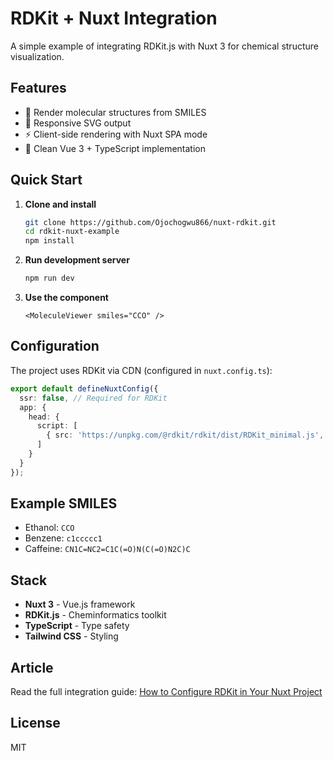 # RDKit + Nuxt Integration

A simple example of integrating RDKit.js with Nuxt 3 for chemical structure visualization.

## Features

- 🧪 Render molecular structures from SMILES
- 📱 Responsive SVG output
- ⚡ Client-side rendering with Nuxt SPA mode
- 🎨 Clean Vue 3 + TypeScript implementation

## Quick Start

1. **Clone and install**
   ```bash
   git clone https://github.com/Ojochogwu866/nuxt-rdkit.git
   cd rdkit-nuxt-example
   npm install
   ```

2. **Run development server**
   ```bash
   npm run dev
   ```

3. **Use the component**
   ```vue
   <MoleculeViewer smiles="CCO" />
   ```

## Configuration

The project uses RDKit via CDN (configured in `nuxt.config.ts`):

```typescript
export default defineNuxtConfig({
  ssr: false, // Required for RDKit
  app: {
    head: {
      script: [
        { src: 'https://unpkg.com/@rdkit/rdkit/dist/RDKit_minimal.js', defer: true }
      ]
    }
  }
});
```

## Example SMILES

- Ethanol: `CCO`
- Benzene: `c1ccccc1`
- Caffeine: `CN1C=NC2=C1C(=O)N(C(=O)N2C)C`

## Stack

- **Nuxt 3** - Vue.js framework
- **RDKit.js** - Cheminformatics toolkit
- **TypeScript** - Type safety
- **Tailwind CSS** - Styling

## Article

Read the full integration guide: [How to Configure RDKit in Your Nuxt Project](link-to-article)

## License

MIT